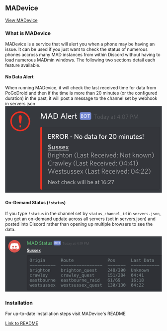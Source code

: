 ## MADevice

[View MADevice](https://github.com/georgeherby/MADevice)

### What is MADevice
MADevice is a service that will alert you when a phone may be having an issue. It can be used if you just want to check the status of numerous phones accross many MAD instances from within Discord without having to load numerous MADmin windows. The following two sections detail each feature available.

#### No Data Alert
When running MADevice, it will check the last received time for data from PoGoDroid and then if the time is more than 20 minutes (or the configured duration) in the past, it will post a message to the channel set by webhook in servers.json
![](../_static/madevice/alert.png)

#### On-Demand Status (`!status`)
If you type `!status` in the channel set by `status_channel_id` in `servers.json`, you get an on-demand update across all servers (set in servers.json) and posted into Discord rather than opening up multiple browsers to see the data.

![](../_static/madevice/status.png)

### Installation
For up-to-date installation steps visit MADevice's README

[Link to README](https://github.com/georgeherby/MADevice)

